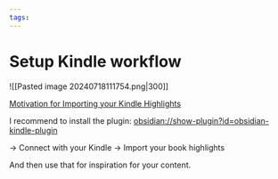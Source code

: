 ```yaml
---
tags: 
---
```

# Setup Kindle workflow
![[Pasted image 20240718111754.png|300]]

[Motivation for Importing your Kindle Highlights](https://www.linkedin.com/posts/sebastiankamilli_i-sat-on-53000-unused-book-highlights-activity-7219219314942316545-LOaj?utm_source=share&utm_medium=member_desktop)

I recommend to install the plugin: [obsidian://show-plugin?id=obsidian-kindle-plugin](obsidian://show-plugin?id=obsidian-kindle-plugin)

→ Connect with your Kindle
→ Import your book highlights

And then use that for inspiration for your content.